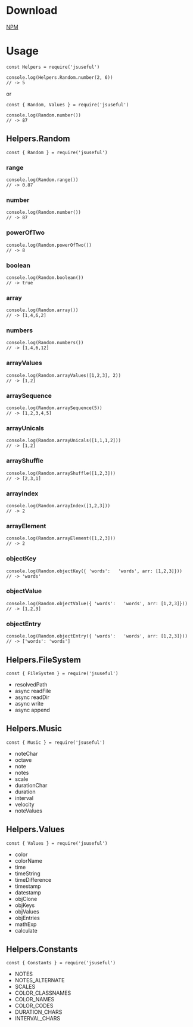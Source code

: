 # Download

[NPM](https://www.npmjs.com/package/jsuseful)

# Usage

    const Helpers = require('jsuseful')

    console.log(Helpers.Random.number(2, 6))
    // -> 5

or

    const { Random, Values } = require('jsuseful')

    console.log(Random.number())
    // -> 87

## Helpers.Random

    const { Random } = require('jsuseful')

### range

    console.log(Random.range())
    // -> 0.87

### number

    console.log(Random.number())
    // -> 87

### powerOfTwo

    console.log(Random.powerOfTwo())
    // -> 8

### boolean

    console.log(Random.boolean())
    // -> true

### array

    console.log(Random.array())
    // -> [1,4,6,2]

### numbers

    console.log(Random.numbers())
    // -> [1,4,6,12]

### arrayValues

    console.log(Random.arrayValues([1,2,3], 2))
    // -> [1,2]

### arraySequence

    console.log(Random.arraySequence(5))
    // -> [1,2,3,4,5]

### arrayUnicals

    console.log(Random.arrayUnicals([1,1,1,2]))
    // -> [1,2]

### arrayShuffle

    console.log(Random.arrayShuffle([1,2,3]))
    // -> [2,3,1]

### arrayIndex

    console.log(Random.arrayIndex([1,2,3]))
    // -> 2

### arrayElement

    console.log(Random.arrayElement([1,2,3]))
    // -> 2

### objectKey

    console.log(Random.objectKey({ 'words':   'words', arr: [1,2,3]}))
    // -> 'words'

### objectValue

    console.log(Random.objectValue({ 'words':   'words', arr: [1,2,3]}))
    // -> [1,2,3]

### objectEntry

    console.log(Random.objectEntry({ 'words':   'words', arr: [1,2,3]}))
    // -> ['words': 'words']

## Helpers.FileSystem

    const { FileSystem } = require('jsuseful')

- resolvedPath
- async readFile
- async readDir
- async write
- async append

## Helpers.Music

    const { Music } = require('jsuseful')

- noteChar
- octave
- note
- notes
- scale
- durationChar
- duration
- interval
- velocity
- noteValues

## Helpers.Values

    const { Values } = require('jsuseful')

- color
- colorName
- time
- timeString
- timeDifference
- timestamp
- datestamp
- objClone
- objKeys
- objValues
- objEntries
- mathExp
- calculate

## Helpers.Constants

    const { Constants } = require('jsuseful')

- NOTES
- NOTES_ALTERNATE
- SCALES
- COLOR_CLASSNAMES
- COLOR_NAMES
- COLOR_CODES
- DURATION_CHARS
- INTERVAL_CHARS
